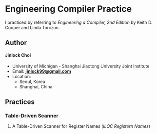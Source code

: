 # Engineering Compiler Practice
I practiced by referring to *Engineering a Compiler, 2nd Edition* by Keith D. Cooper and Linda Torczon.

## Author
#### Jinlock Choi
- University of Michigan - Shanghai Jiaotong University Joint Institute
- Email: **jinlock99@gmail.com**
- Location:
    - Seoul, Korea
    - Shanghai, China

## Practices
### Table-Driven Scanner
1. A Table-Driven Scanner for Register Names (*ILOC Registern Names*)